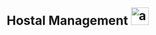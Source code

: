 # Hostal Management <img src="https://angular.io/assets/images/logos/angular/angular.svg" alt="angular" width="40" height="40"/>
